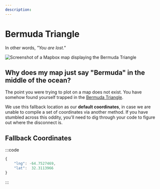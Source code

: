 ```yaml
---
description:
---
```


# Bermuda Triangle

In other words, _"You are lost."_

<img class="dropshadow" :src="$withBase('/images/guides/bermuda-triangle.png')" alt="Screenshot of a Mapbox map displaying the Bermuda Triangle">

## Why does my map just say "Bermuda" in the middle of the ocean?

The point you were trying to plot on a map does not exist. You have somehow found yourself trapped in the [Bermuda Triangle](https://en.wikipedia.org/wiki/Bermuda_Triangle).

We use this fallback location as our **default coordinates**, in case we are unable to compile a set of coordinates via another method. If you have stumbled across this oddity, you'll need to dig through your code to figure out where the disconnect is.

## Fallback Coordinates

:::code
```js JSON
{
    "lng": -64.7527469,
    "lat":  32.3113966
}
```
:::
